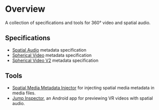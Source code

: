 # Overview

A collection of specifications and tools for 360&deg; video and spatial audio.

## Specifications

- [Spatial Audio](https://github.com/google/spatial-media/blob/master/docs/spatial-audio-rfc.md) metadata specification
- [Spherical Video](https://github.com/google/spatial-media/blob/master/docs/spherical-video-rfc.md) metadata specification
- [Spherical Video V2](https://github.com/google/spatial-media/blob/master/docs/spherical-video-v2-rfc.md) metadata specification

## Tools

- [Spatial Media Metadata Injector](https://github.com/google/spatial-media/releases/latest) for injecting spatial media metadata in media files.
- [Jump Inspector](https://g.co/jump/inspector), an Android app for previewing VR videos with spatial audio.